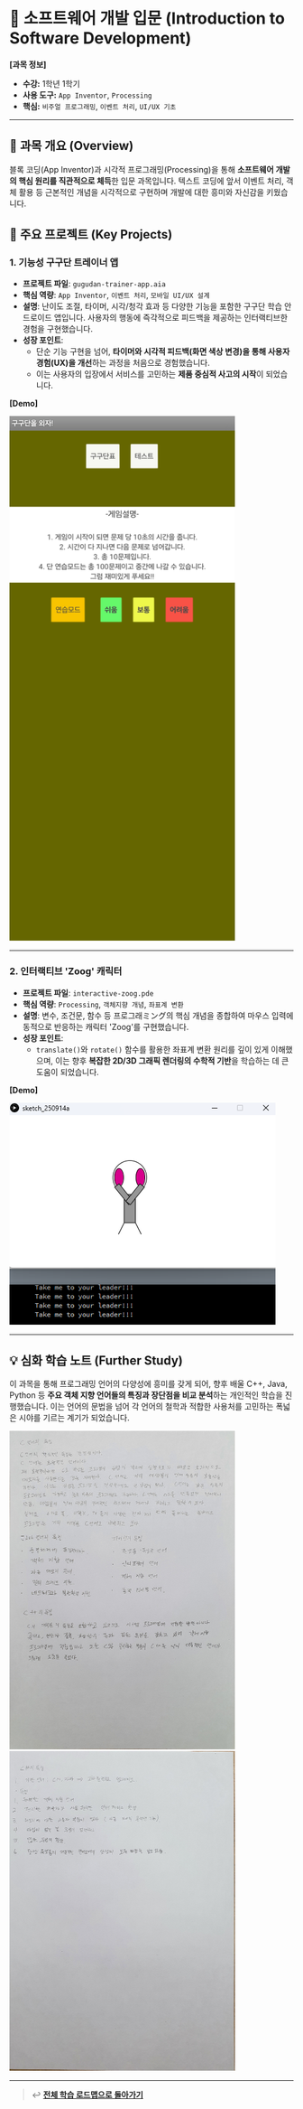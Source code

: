 # 🚀 소프트웨어 개발 입문 (Introduction to Software Development)

**[과목 정보]**
- **수강:** 1학년 1학기
- **사용 도구:** `App Inventor`, `Processing`
- **핵심:** `비주얼 프로그래밍`, `이벤트 처리`, `UI/UX 기초`

---

## 📖 과목 개요 (Overview)
블록 코딩(App Inventor)과 시각적 프로그래밍(Processing)을 통해 **소프트웨어 개발의 핵심 원리를 직관적으로 체득**한 입문 과목입니다. 텍스트 코딩에 앞서 이벤트 처리, 객체 활용 등 근본적인 개념을 시각적으로 구현하며 개발에 대한 흥미와 자신감을 키웠습니다.

## 🚀 주요 프로젝트 (Key Projects)

### 1. 기능성 구구단 트레이너 앱
- **프로젝트 파일**: `gugudan-trainer-app.aia`
- **핵심 역량**: `App Inventor`, `이벤트 처리`, `모바일 UI/UX 설계`
- **설명**: 난이도 조절, 타이머, 시각/청각 효과 등 다양한 기능을 포함한 구구단 학습 안드로이드 앱입니다. 사용자의 행동에 즉각적으로 피드백을 제공하는 인터랙티브한 경험을 구현했습니다.
- **성장 포인트**:
    - 단순 기능 구현을 넘어, **타이머와 시각적 피드백(화면 색상 변경)을 통해 사용자 경험(UX)을 개선**하는 과정을 처음으로 경험했습니다.
    - 이는 사용자의 입장에서 서비스를 고민하는 **제품 중심적 사고의 시작**이 되었습니다.

**[Demo]**

<img src="./assets/gugudan-app-screenshot.jpg" alt="구구단을 외자! 앱 실행 화면" width="400"/>

---

### 2. 인터랙티브 'Zoog' 캐릭터
- **프로젝트 파일**: `interactive-zoog.pde`
- **핵심 역량**: `Processing`, `객체지향 개념`, `좌표계 변환`
- **설명**: 변수, 조건문, 함수 등 프로그래ミング의 핵심 개념을 종합하여 마우스 입력에 동적으로 반응하는 캐릭터 'Zoog'를 구현했습니다.
- **성장 포인트**:
    - `translate()`와 `rotate()` 함수를 활용한 좌표계 변환 원리를 깊이 있게 이해했으며, 이는 향후 **복잡한 2D/3D 그래픽 렌더링의 수학적 기반**을 학습하는 데 큰 도움이 되었습니다.

**[Demo]**

![Zoog 캐릭터 애니메이션](./assets/zoog-screenshot.png)

---

## 💡 심화 학습 노트 (Further Study)

이 과목을 통해 프로그래밍 언어의 다양성에 흥미를 갖게 되어, 향후 배울 C++, Java, Python 등 **주요 객체 지향 언어들의 특징과 장단점을 비교 분석**하는 개인적인 학습을 진행했습니다. 이는 언어의 문법을 넘어 각 언어의 철학과 적합한 사용처를 고민하는 폭넓은 시야를 기르는 계기가 되었습니다.

<img src="./assets/language-comparison-note-1.jpg" alt="언어 비교 노트 1" width="400"/>
<img src="./assets/language-comparison-note-2.jpg" alt="언어 비교 노트 2" width="400"/>

---
> ↩️ **[전체 학습 로드맵으로 돌아가기](../../README.md)**
